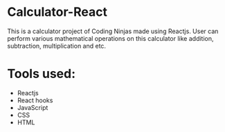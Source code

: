 # Calculator-React

This is a calculator project of Coding Ninjas made using Reactjs. User can perform various mathematical operations on this calculator like addition, subtraction, multiplication and etc.

# Tools used:

- Reactjs
- React hooks
- JavaScript
- CSS
- HTML
